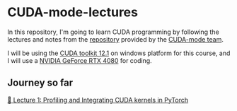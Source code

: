 # CUDA-mode-lectures

In this repository, I'm going to learn CUDA programming by following the lectures and notes from the [repository](https://github.com/cuda-mode/lectures) provided by the [CUDA-mode team](https://github.com/cuda-mode). 

I will be using the [CUDA toolkit 12.1](https://developer.nvidia.com/cuda-12-1-0-download-archive?target_os=Windows&target_arch=x86_64&target_version=11&target_type=exe_local) on windows platform for this course, and I will use a [NVIDIA GeForce RTX 4080](https://www.nvidia.com/en-us/geforce/graphics-cards/40-series/rtx-4080-family/) for coding.

## Journey so far

<a href="./lecture_001/README.md" alt="Please see the link for details">:link: Lecture 1: Profiling and Integrating CUDA kernels in PyTorch</a>